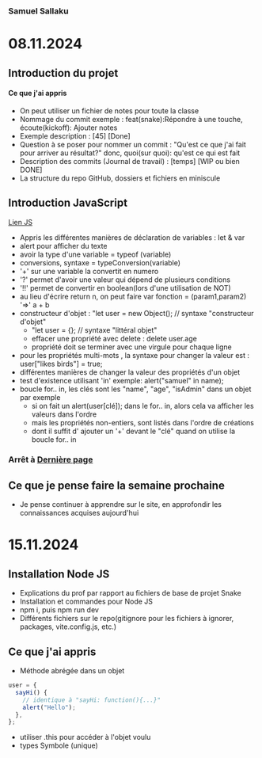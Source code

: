 ### Samuel Sallaku

# 08.11.2024

## Introduction du projet

#### Ce que j'ai appris

- On peut utiliser un fichier de notes pour toute la classe
- Nommage du commit exemple : feat(snake):Répondre à une touche, écoute(kickoff): Ajouter notes
- Exemple description : [45] [Done]
- Question à se poser pour nommer un commit : "Qu'est ce que j'ai fait pour arriver au résultat?" donc, quoi(sur quoi): qu'est ce qui est fait
- Description des commits (Journal de travail) : [temps] [WIP ou bien DONE]
- La structure du repo GitHub, dossiers et fichiers en miniscule

## Introduction JavaScript

[Lien JS](https://fr.javascript.info)

- Appris les différentes manières de déclaration de variables : let & var
- alert pour afficher du texte
- avoir la type d'une variable = typeof (variable)
- conversions, syntaxe = typeConversion(variable)
- '+' sur une variable la convertit en numero
- '?' permet d'avoir une valeur qui dépend de plusieurs conditions
- '!!' permet de convertir en boolean(lors d'une utilisation de NOT)
- au lieu d'écrire return n, on peut faire var fonction = (param1,param2) '=>' a + b
- constructeur d'objet : "let user = new Object(); // syntaxe "constructeur d'objet"
  - "let user = {}; // syntaxe "littéral objet"
  - effacer une propriété avec delete : delete user.age
  - propriété doit se terminer avec une virgule pour chaque ligne
- pour les propriétés multi-mots , la syntaxe pour changer la valeur est : user["likes birds"] = true;
- différentes manières de changer la valeur des propriétés d'un objet
- test d'existence utilisant 'in' exemple: alert("samuel" in name);
- boucle for.. in, les clés sont les "name", "age", "isAdmin" dans un objet par exemple
  - si on fait un alert(user[clé]); dans le for.. in, alors cela va afficher les valeurs dans l'ordre
  - mais les propriétés non-entiers, sont listés dans l'ordre de créations
  - dont il suffit d' ajouter un '+' devant le "clé" quand on utilise la boucle for.. in

### Arrêt à [Dernière page](https://fr.javascript.info/object-copy)

## Ce que je pense faire la semaine prochaine

- Je pense continuer à apprendre sur le site, en approfondir les connaissances acquises aujourd'hui

# 15.11.2024

## Installation Node JS

- Explications du prof par rapport au fichiers de base de projet Snake
- Installation et commandes pour Node JS
- npm i, puis npm run dev
- Différents fichiers sur le repo(gitignore pour les fichiers à ignorer, packages, vite.config.js, etc.)

## Ce que j'ai appris

- Méthode abrégée dans un objet

```javascript
user = {
  sayHi() {
    // identique à "sayHi: function(){...}"
    alert("Hello");
  },
};
```

- utiliser .this pour accéder à l'objet voulu
- types Symbole (unique)
